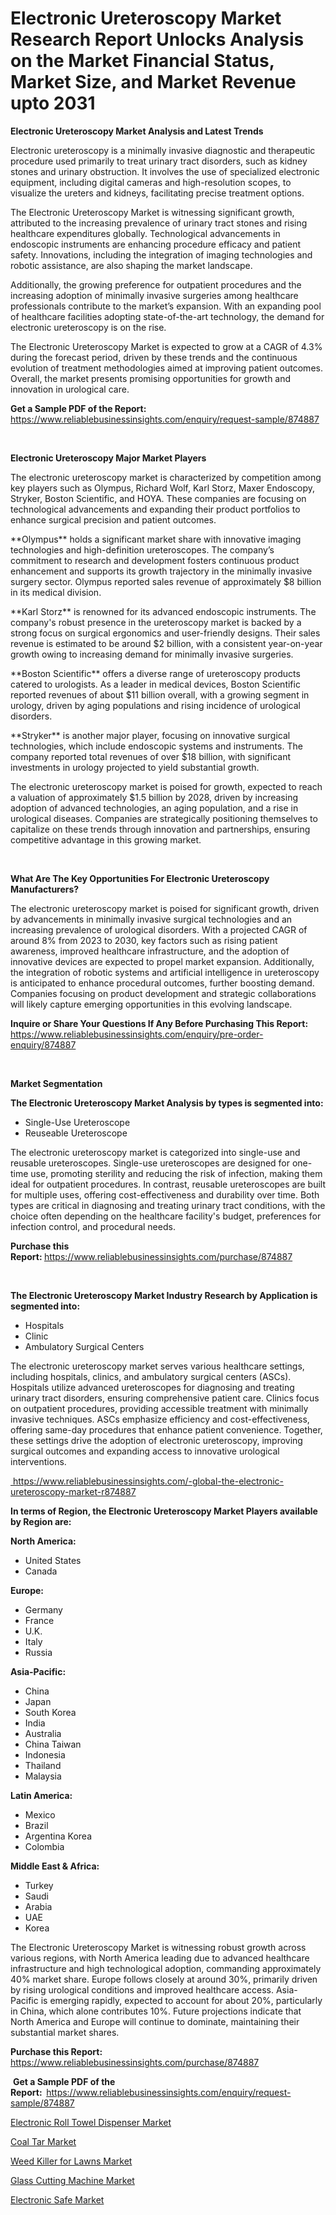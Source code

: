 <p><h1>Electronic Ureteroscopy Market Research Report Unlocks Analysis on the Market Financial Status, Market Size, and Market Revenue upto 2031</h1></p><p><strong>Electronic Ureteroscopy Market Analysis and Latest Trends</strong></p>
<p><p>Electronic ureteroscopy is a minimally invasive diagnostic and therapeutic procedure used primarily to treat urinary tract disorders, such as kidney stones and urinary obstruction. It involves the use of specialized electronic equipment, including digital cameras and high-resolution scopes, to visualize the ureters and kidneys, facilitating precise treatment options. </p><p>The Electronic Ureteroscopy Market is witnessing significant growth, attributed to the increasing prevalence of urinary tract stones and rising healthcare expenditures globally. Technological advancements in endoscopic instruments are enhancing procedure efficacy and patient safety. Innovations, including the integration of imaging technologies and robotic assistance, are also shaping the market landscape. </p><p>Additionally, the growing preference for outpatient procedures and the increasing adoption of minimally invasive surgeries among healthcare professionals contribute to the market’s expansion. With an expanding pool of healthcare facilities adopting state-of-the-art technology, the demand for electronic ureteroscopy is on the rise. </p><p>The Electronic Ureteroscopy Market is expected to grow at a CAGR of 4.3% during the forecast period, driven by these trends and the continuous evolution of treatment methodologies aimed at improving patient outcomes. Overall, the market presents promising opportunities for growth and innovation in urological care.</p></p>
<p><strong>Get a Sample PDF of the Report:&nbsp;</strong> <a href="https://www.reliablebusinessinsights.com/enquiry/request-sample/874887">https://www.reliablebusinessinsights.com/enquiry/request-sample/874887</a></p>
<p>&nbsp;</p>
<p><strong>Electronic Ureteroscopy Major Market Players</strong></p>
<p><p>The electronic ureteroscopy market is characterized by competition among key players such as Olympus, Richard Wolf, Karl Storz, Maxer Endoscopy, Stryker, Boston Scientific, and HOYA. These companies are focusing on technological advancements and expanding their product portfolios to enhance surgical precision and patient outcomes.</p><p>**Olympus** holds a significant market share with innovative imaging technologies and high-definition ureteroscopes. The company’s commitment to research and development fosters continuous product enhancement and supports its growth trajectory in the minimally invasive surgery sector. Olympus reported sales revenue of approximately $8 billion in its medical division.</p><p>**Karl Storz** is renowned for its advanced endoscopic instruments. The company's robust presence in the ureteroscopy market is backed by a strong focus on surgical ergonomics and user-friendly designs. Their sales revenue is estimated to be around $2 billion, with a consistent year-on-year growth owing to increasing demand for minimally invasive surgeries.</p><p>**Boston Scientific** offers a diverse range of ureteroscopy products catered to urologists. As a leader in medical devices, Boston Scientific reported revenues of about $11 billion overall, with a growing segment in urology, driven by aging populations and rising incidence of urological disorders.</p><p>**Stryker** is another major player, focusing on innovative surgical technologies, which include endoscopic systems and instruments. The company reported total revenues of over $18 billion, with significant investments in urology projected to yield substantial growth.</p><p>The electronic ureteroscopy market is poised for growth, expected to reach a valuation of approximately $1.5 billion by 2028, driven by increasing adoption of advanced technologies, an aging population, and a rise in urological diseases. Companies are strategically positioning themselves to capitalize on these trends through innovation and partnerships, ensuring competitive advantage in this growing market.</p></p>
<p>&nbsp;</p>
<p><strong>What Are The Key Opportunities For Electronic Ureteroscopy Manufacturers?</strong></p>
<p><p>The electronic ureteroscopy market is poised for significant growth, driven by advancements in minimally invasive surgical technologies and an increasing prevalence of urological disorders. With a projected CAGR of around 8% from 2023 to 2030, key factors such as rising patient awareness, improved healthcare infrastructure, and the adoption of innovative devices are expected to propel market expansion. Additionally, the integration of robotic systems and artificial intelligence in ureteroscopy is anticipated to enhance procedural outcomes, further boosting demand. Companies focusing on product development and strategic collaborations will likely capture emerging opportunities in this evolving landscape.</p></p>
<p><strong>Inquire or Share Your Questions If Any Before Purchasing This Report:</strong> <a href="https://www.reliablebusinessinsights.com/enquiry/pre-order-enquiry/874887">https://www.reliablebusinessinsights.com/enquiry/pre-order-enquiry/874887</a></p>
<p>&nbsp;</p>
<p><strong>Market Segmentation</strong></p>
<p><strong>The Electronic Ureteroscopy Market Analysis by types is segmented into:</strong></p>
<p><ul><li>Single-Use Ureteroscope</li><li>Reuseable Ureteroscope</li></ul></p>
<p><p>The electronic ureteroscopy market is categorized into single-use and reusable ureteroscopes. Single-use ureteroscopes are designed for one-time use, promoting sterility and reducing the risk of infection, making them ideal for outpatient procedures. In contrast, reusable ureteroscopes are built for multiple uses, offering cost-effectiveness and durability over time. Both types are critical in diagnosing and treating urinary tract conditions, with the choice often depending on the healthcare facility's budget, preferences for infection control, and procedural needs.</p></p>
<p><strong>Purchase this Report:&nbsp;</strong><a href="https://www.reliablebusinessinsights.com/purchase/874887">https://www.reliablebusinessinsights.com/purchase/874887</a></p>
<p>&nbsp;</p>
<p><strong>The Electronic Ureteroscopy Market Industry Research by Application is segmented into:</strong></p>
<p><ul><li>Hospitals</li><li>Clinic</li><li>Ambulatory Surgical Centers</li></ul></p>
<p><p>The electronic ureteroscopy market serves various healthcare settings, including hospitals, clinics, and ambulatory surgical centers (ASCs). Hospitals utilize advanced ureteroscopes for diagnosing and treating urinary tract disorders, ensuring comprehensive patient care. Clinics focus on outpatient procedures, providing accessible treatment with minimally invasive techniques. ASCs emphasize efficiency and cost-effectiveness, offering same-day procedures that enhance patient convenience. Together, these settings drive the adoption of electronic ureteroscopy, improving surgical outcomes and expanding access to innovative urological interventions.</p></p>
<p><a href="https://www.reliablebusinessinsights.com/-global-the-electronic-ureteroscopy-market-r874887">&nbsp;https://www.reliablebusinessinsights.com/-global-the-electronic-ureteroscopy-market-r874887</a></p>
<p><strong>In terms of Region, the Electronic Ureteroscopy Market Players available by Region are:</strong></p>
<p>
    <p> <strong> North America: </strong>
        <ul>
            <li>United States</li>
            <li>Canada</li>
        </ul>
        </p> 
    <p> <strong> Europe: </strong>
        <ul>
            <li>Germany</li>
            <li>France</li>
            <li>U.K.</li>
            <li>Italy</li>
            <li>Russia</li>
        </ul>
        </p> 
    <p> <strong> Asia-Pacific: </strong>
        <ul>
            <li>China</li>
            <li>Japan</li>
            <li>South Korea</li>
            <li>India</li>
            <li>Australia</li>
            <li>China Taiwan</li>
            <li>Indonesia</li>
            <li>Thailand</li>
            <li>Malaysia</li>
        </ul>
        </p> 
    <p> <strong> Latin America: </strong>
        <ul>
            <li>Mexico</li>
            <li>Brazil</li>
            <li>Argentina Korea</li>
            <li>Colombia</li>
        </ul>
        </p> 
    <p> <strong> Middle East & Africa: </strong>
        <ul>
            <li>Turkey</li>
            <li>Saudi</li>
            <li>Arabia</li>
            <li>UAE</li>
            <li>Korea</li>
        </ul>
    </p>
    </p>
<p><p>The Electronic Ureteroscopy Market is witnessing robust growth across various regions, with North America leading due to advanced healthcare infrastructure and high technological adoption, commanding approximately 40% market share. Europe follows closely at around 30%, primarily driven by rising urological conditions and improved healthcare access. Asia-Pacific is emerging rapidly, expected to account for about 20%, particularly in China, which alone contributes 10%. Future projections indicate that North America and Europe will continue to dominate, maintaining their substantial market shares.</p></p>
<p><strong>Purchase this Report: </strong><a href="https://www.reliablebusinessinsights.com/purchase/874887">https://www.reliablebusinessinsights.com/purchase/874887</a></p>
<p>&nbsp;<strong>Get a Sample PDF of the Report:&nbsp;&nbsp;</strong><a href="https://www.reliablebusinessinsights.com/enquiry/request-sample/874887">https://www.reliablebusinessinsights.com/enquiry/request-sample/874887</a></p>
<p><strong></strong></p>
<p><p><a href="https://github.com/WashimHussain441/Market-Research-Report-List-1/blob/main/electronic-roll-towel-dispenser-market.md">Electronic Roll Towel Dispenser Market</a></p><p><a href="https://issuu.com/reportprime-2/docs/coal-tar-market-size-2030.pptx_8fd2e6a10aef1c">Coal Tar Market</a></p><p><a href="https://medium.com/@kartik.reportprime/the-global-weed-killer-for-lawns-market-is-projected-to-experience-an-annual-growth-rate-of-13-9-1ea7c553112b">Weed Killer for Lawns Market</a></p><p><a href="https://www.linkedin.com/pulse/global-glass-cutting-machine-market-trends-analysis-future-xruge?trackingId=Ge439xiBT2WLXoeqiNQIpQ%3D%3D">Glass Cutting Machine Market</a></p><p><a href="https://github.com/Annahawkins697/Market-Research-Report-List-1/blob/main/electronic-safe-market.md">Electronic Safe Market</a></p></p>
